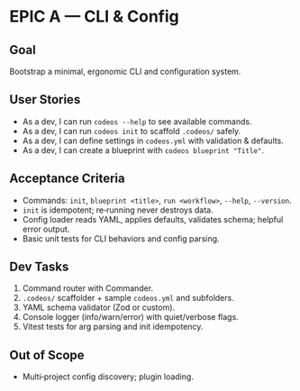 # EPIC A — CLI & Config

## Goal
Bootstrap a minimal, ergonomic CLI and configuration system.

## User Stories
- As a dev, I can run `codeos --help` to see available commands.
- As a dev, I can run `codeos init` to scaffold `.codeos/` safely.
- As a dev, I can define settings in `codeos.yml` with validation & defaults.
- As a dev, I can create a blueprint with `codeos blueprint "Title"`.

## Acceptance Criteria
- Commands: `init`, `blueprint <title>`, `run <workflow>`, `--help`, `--version`.
- `init` is idempotent; re‑running never destroys data.
- Config loader reads YAML, applies defaults, validates schema; helpful error output.
- Basic unit tests for CLI behaviors and config parsing.

## Dev Tasks
1. Command router with Commander.
2. `.codeos/` scaffolder + sample `codeos.yml` and subfolders.
3. YAML schema validator (Zod or custom).
4. Console logger (info/warn/error) with quiet/verbose flags.
5. Vitest tests for arg parsing and init idempotency.

## Out of Scope
- Multi‑project config discovery; plugin loading.
